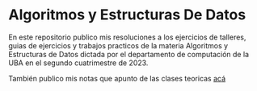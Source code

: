 # Algoritmos y Estructuras De Datos
En este repositorio publico mis resoluciones a los ejercicios de talleres, guias de ejercicios y trabajos practicos de la materia Algoritmos y Estructuras de Datos dictada por el departamento de computación de la UBA en el segundo cuatrimestre de 2023.

También publico mis notas que apunto de las clases teoricas [acá](/../main/notas-teoricas)
